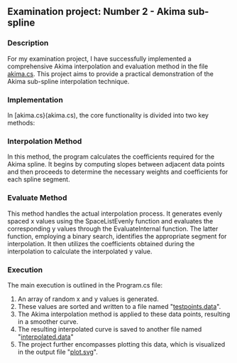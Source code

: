 ## Examination project: Number 2 - Akima sub-spline
### Description
For my examination project, I have successfully implemented a comprehensive Akima interpolation and evaluation method in the file [akima.cs](akima.cs). This project aims to provide a practical demonstration of the Akima sub-spline interpolation technique.

### Implementation
In [akima.cs}(akima.cs), the core functionality is divided into two key methods:

### Interpolation Method
In this method, the program calculates the coefficients required for the Akima spline. It begins by computing slopes between adjacent data points and then proceeds to determine the necessary weights and coefficients for each spline segment.

### Evaluate Method
This method handles the actual interpolation process. It generates evenly spaced x values using the SpaceListEvenly function and evaluates the corresponding y values through the EvaluateInternal function. The latter function, employing a binary search, identifies the appropriate segment for interpolation. It then utilizes the coefficients obtained during the interpolation to calculate the interpolated y value.

### Execution
The main execution is outlined in the Program.cs file:

1. An array of random x and y values is generated.
2. These values are sorted and written to a file named "[testpoints.data](testpoints.data)".
3. The Akima interpolation method is applied to these data points, resulting in a smoother curve.
4. The resulting interpolated curve is saved to another file named "[interpolated.data](interpolated.data)"
5. The project further encompasses plotting this data, which is visualized in the output file "[plot.svg](plot.svg)".




